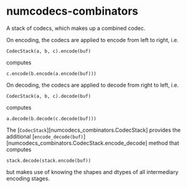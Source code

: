 # numcodecs-combinators

A stack of codecs, which makes up a combined codec.

On encoding, the codecs are applied to encode from left to right, i.e.
```
CodecStack(a, b, c).encode(buf)
```
computes
```
c.encode(b.encode(a.encode(buf)))
```

On decoding, the codecs are applied to decode from right to left, i.e.
```
CodecStack(a, b, c).decode(buf)
```
computes
```
a.decode(b.decode(c.decode(buf)))
```

The [`CodecStack`][numcodecs_combinators.CodecStack] provides the additional
[`encode_decode(buf)`][numcodecs_combinators.CodecStack.encode_decode]
method that computes
```
stack.decode(stack.encode(buf))
```
but makes use of knowing the shapes and dtypes of all intermediary encoding
stages.
